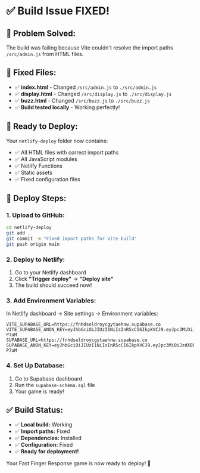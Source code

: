 # ✅ Build Issue FIXED!

## 🔧 **Problem Solved:**
The build was failing because Vite couldn't resolve the import paths `/src/admin.js` from HTML files.

## 🚀 **Fixed Files:**
- ✅ **index.html** - Changed `/src/admin.js` to `./src/admin.js`
- ✅ **display.html** - Changed `/src/display.js` to `./src/display.js`
- ✅ **buzz.html** - Changed `/src/buzz.js` to `./src/buzz.js`
- ✅ **Build tested locally** - Working perfectly!

## 📁 **Ready to Deploy:**

Your `netlify-deploy` folder now contains:
- ✅ All HTML files with correct import paths
- ✅ All JavaScript modules
- ✅ Netlify Functions
- ✅ Static assets
- ✅ Fixed configuration files

## 🚀 **Deploy Steps:**

### **1. Upload to GitHub:**
```bash
cd netlify-deploy
git add .
git commit -m "Fixed import paths for Vite build"
git push origin main
```

### **2. Deploy to Netlify:**
1. Go to your Netlify dashboard
2. Click **"Trigger deploy"** → **"Deploy site"**
3. The build should succeed now!

### **3. Add Environment Variables:**
In Netlify dashboard → Site settings → Environment variables:
```
VITE_SUPABASE_URL=https://fnhdseldroycgytaehnw.supabase.co
VITE_SUPABASE_ANON_KEY=eyJhbGciOiJIUzI1NiIsInR5cCI6IkpXVCJ9.eyJpc3MiOiJzdXBhYmFzZSIsInJlZiI6ImZuaGRzZWxkcm95Y2d5dGFlbmh3Iiwicm9sZSI6ImFub24iLCJpYXQiOjE3NTk1MTI4NTAsImV4cCI6MjA3NTA4ODg1MH0.tUyRABxLz1wK4PiyX5wKJLgsYcH0Mf3eJxu1Ri-P7aM
SUPABASE_URL=https://fnhdseldroycgytaehnw.supabase.co
SUPABASE_ANON_KEY=eyJhbGciOiJIUzI1NiIsInR5cCI6IkpXVCJ9.eyJpc3MiOiJzdXBhYmFzZSIsInJlZiI6ImZuaGRzZWxkcm95Y2d5dGFlbmh3Iiwicm9sZSI6ImFub24iLCJpYXQiOjE3NTk1MTI4NTAsImV4cCI6MjA3NTA4ODg1MH0.tUyRABxLz1wK4PiyX5wKJLgsYcH0Mf3eJxu1Ri-P7aM
```

### **4. Set Up Database:**
1. Go to Supabase dashboard
2. Run the `supabase-schema.sql` file
3. Your game is ready!

## ✅ **Build Status:**
- ✅ **Local build:** Working
- ✅ **Import paths:** Fixed
- ✅ **Dependencies:** Installed
- ✅ **Configuration:** Fixed
- ✅ **Ready for deployment!**

Your Fast Finger Response game is now ready to deploy! 🎉
